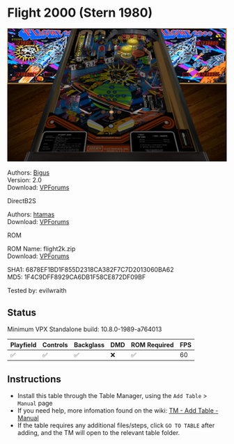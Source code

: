 # Flight 2000 (Stern 1980)

![Table Preview](../../images/vpx-flight2000.png)

Authors: [Bigus](https://www.vpforums.org/index.php?showuser=107629)  
Version: 2.0  
Download: [VPForums](https://www.vpforums.org/index.php?app=downloads&showfile=16799)

DirectB2S

Authors: [htamas](https://www.vpforums.org/index.php?showuser=16933)  
Download: [VPForums](https://www.vpforums.org/index.php?app=downloads&showfile=7683)

ROM

ROM Name: flight2k.zip  
Download: [VPForums](https://www.vpforums.org/index.php?app=downloads&showfile=746)  

SHA1: 6878EF1BD1F855D2318CA382F7C7D2013060BA62  
MD5:  1F4C9DFF8929CA6DB1F58CE872DF09BF

Tested by: evilwraith

## Status 

Minimum VPX Standalone build: 10.8.0-1989-a764013

| Playfield | Controls | Backglass | DMD | ROM Required | FPS | 
|-----------|----------|-----------|-----|--------------|-----|
| :white_check_mark: | :white_check_mark: | :white_check_mark: | :x: | :white_check_mark: | 60 |

## Instructions

- Install this table through the Table Manager, using the `Add Table` > `Manual` page
- If you need help, more infomation found on the wiki: [TM - Add Table - Manual](https://github.com/LegendsUnchained/vpx-standalone-alp4k/wiki/%5B04%5D-%F0%9F%A7%A1-TM-%E2%80%90-Other-Features#add-table---manual)
- If the table requires any additional files/steps, click `GO TO TABLE` after adding, and the TM will open to the relevant table folder.

